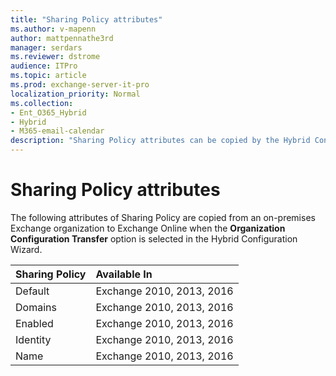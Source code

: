 ```yaml
---
title: "Sharing Policy attributes"
ms.author: v-mapenn
author: mattpennathe3rd
manager: serdars
ms.reviewer: dstrome
audience: ITPro
ms.topic: article
ms.prod: exchange-server-it-pro
localization_priority: Normal
ms.collection:
- Ent_O365_Hybrid
- Hybrid
- M365-email-calendar
description: "Sharing Policy attributes can be copied by the Hybrid Configuration Wizard from your on-premises organization to Exchange Online to help simplify your hybrid deployment"
---
```


# Sharing Policy attributes

The following attributes of Sharing Policy are copied from an on-premises Exchange organization to Exchange Online when the **Organization Configuration Transfer** option is selected in the Hybrid Configuration Wizard.

|**Sharing Policy**|**Available In**|
|:-----|:-----|
|Default| Exchange 2010, 2013, 2016|
|Domains|Exchange 2010, 2013, 2016|
|Enabled|Exchange 2010, 2013, 2016|
|Identity|Exchange 2010, 2013, 2016|
|Name|Exchange 2010, 2013, 2016|
